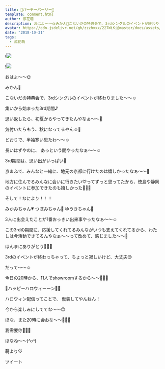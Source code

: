 ```yaml
---
title: 👻パーチーパーリー🎃
template: comment.html
author: 涼花萌
description: おはよ〜〜🌞みかん🍊こないだの特典会で、3rdシングルのイベントが終わりました〜〜☺️集いから始まった3rd期間♪思い返したら、初...
avatar: https://cdn.jsdelivr.net/gh/zzzhxxx/227WiKi@master/docs/assets/photo/avatar/moe.jpg
date: "2018-10-31"
tags:
  - 涼花萌
---
```


!![](https://cdn.jsdelivr.net/gh/227WiKi/227WiKi-image@master/blog-image/moe-2018-10-31_1.jpg)

!![](https://cdn.jsdelivr.net/gh/227WiKi/227WiKi-image@master/blog-image/moe-2018-10-31_2.jpg)








おはよ〜〜🌞




みかん🍊












こないだの特典会で、3rdシングルのイベントが終わりました〜〜☺️






集いから始まった3rd期間♪







思い返したら、初夏からやってきたんやなぁ〜〜🎐




気付いたらもう、秋になってるやん☺️🍁







どおりで、半袖寒い思たわ〜〜☺️






長いはずやのに、
あっという間やったなぁ〜〜☺️










3rd期間は、思い出がいっぱい💓




京まふで、みんなと一緒に、地元の京都に行けたのは嬉しかったなぁ〜〜🍵







地方に住んでるみんなに会いに行きたい♡ってずっと思ってたから、徳島や静岡のイベントに参加できたのも嬉しかった🤗💓💓










そして！なにより！！！




みかみちゃん💗
つぼみちゃん💚
ゆうきちゃん💜



3人に出会えたことが1番おっきい出来事やったなぁ〜〜☺️







この3rdの期間に、応援してくれてるみんながいつも支えてくれてるから、わたしは今活動できてるんやなぁ〜〜って改めて、感じました〜〜🙈



ほんまにありがとう💓💓💓










3rdのイベントが終わっちゃって、ちょっと寂しいけど、大丈夫😊







だって〜〜☺️



今日の20時から、11人でshowroomするから〜〜🎈🎈🎈







🎉ハッピーハロウィーーン🎃👻




ハロウィン配信ってことで、
仮装してやんねん！





今から楽しみにしててな〜〜😉








ほな、また20時に会おな〜〜💓💓💓









我需要你💓💓💓











ほなね〜〜(*^o^*)


萌より♡


ツイート



